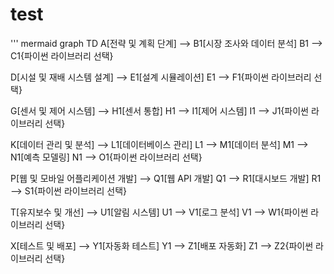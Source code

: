 # test

''' mermaid 
graph TD
A[전략 및 계획 단계] --> B1[시장 조사와 데이터 분석]
B1 --> C1{파이썬 라이브러리 선택}

D[시설 및 재배 시스템 설계] --> E1[설계 시뮬레이션]
E1 --> F1{파이썬 라이브러리 선택}

G[센서 및 제어 시스템] --> H1[센서 통합]
H1 --> I1[제어 시스템]
I1 --> J1{파이썬 라이브러리 선택}

K[데이터 관리 및 분석] --> L1[데이터베이스 관리]
L1 --> M1[데이터 분석]
M1 --> N1[예측 모델링]
N1 --> O1{파이썬 라이브러리 선택}

P[웹 및 모바일 어플리케이션 개발] --> Q1[웹 API 개발]
Q1 --> R1[대시보드 개발]
R1 --> S1{파이썬 라이브러리 선택}

T[유지보수 및 개선] --> U1[알림 시스템]
U1 --> V1[로그 분석]
V1 --> W1{파이썬 라이브러리 선택}

X[테스트 및 배포] --> Y1[자동화 테스트]
Y1 --> Z1[배포 자동화]
Z1 --> Z2{파이썬 라이브러리 선택}
